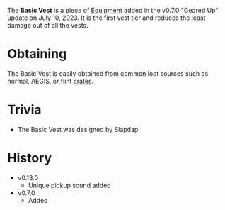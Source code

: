 The **Basic Vest** is a piece of [Equipment](/equipment) added in the v0.7.0 "Geared Up" update on July 10, 2023. It is the first vest tier and reduces the least damage out of all the vests.

# Obtaining

The Basic Vest is easily obtained from common loot sources such as normal, AEGIS, or flint [crates](/obstacles/crates). 

<Obtaining item="basic_vest" />

# Trivia

- The Basic Vest was designed by Slapdap

# History

 - v0.13.0
   - Unique pickup sound added 
 - v0.7.0
   - Added 
